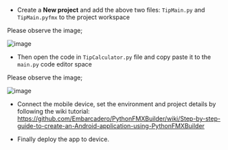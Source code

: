 - Create a **New project** and add the above two files: `TipMain.py` and `TipMain.pyfmx` to the project workspace

Please observe the image;

![image](https://user-images.githubusercontent.com/17174106/171816483-f0f00298-ca8e-4105-b6a1-bf9467c9c5a8.png)

- Then open the code in `TipCalculator.py` file and copy paste it to the `main.py` code editor space

Please observe the image;

![image](https://user-images.githubusercontent.com/17174106/171817002-8b4c4dd1-1d6b-4d06-9237-a2448a2066c0.png)

- Connect the mobile device, set the environment and project details by following the wiki tutorial: https://github.com/Embarcadero/PythonFMXBuilder/wiki/Step-by-step-guide-to-create-an-Android-application-using-PythonFMXBuilder

- Finally deploy the app to device.
